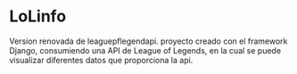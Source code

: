 # LoLinfo
Version renovada de leaguepflegendapi. proyecto creado con el framework Django, consumiendo una API de League of Legends, en la cual se puede visualizar diferentes datos que proporciona la api.
